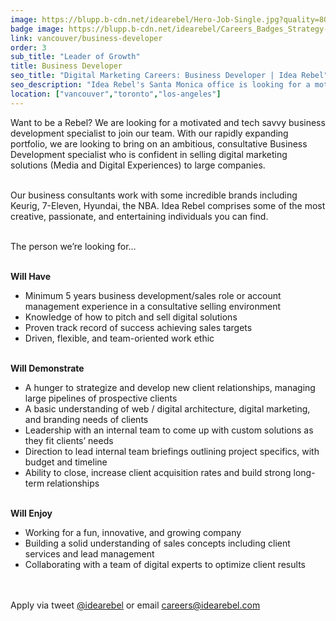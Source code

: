 ```yaml
---
image: https://blupp.b-cdn.net/idearebel/Hero-Job-Single.jpg?quality=80&width=800
badge image: https://blupp.b-cdn.net/idearebel/Careers_Badges_Strategy-Squad.png?quality=80&width=800
link: vancouver/business-developer
order: 3
sub_title: "Leader of Growth"
title: Business Developer
seo_title: "Digital Marketing Careers: Business Developer | Idea Rebel"
seo_description: "Idea Rebel's Santa Monica office is looking for a motivated and tech savvy Business Development Specialist to sell custom digital marketing solutions."
location: ["vancouver","toronto","los-angeles"]
---
```

Want to be a Rebel? We are looking for a motivated and tech savvy business development specialist to join our team. With our rapidly expanding portfolio, we are looking to bring on an ambitious, consultative Business Development specialist who is confident in selling digital marketing solutions (Media and Digital Experiences) to large companies.

\
Our business consultants work with some incredible brands including Keurig, 7-Eleven, Hyundai, the NBA.  Idea Rebel comprises some of the most creative, passionate, and entertaining individuals you can find.

\
The person we’re looking for…

\
**Will Have**

- Minimum 5 years business development/sales role or account management experience in a consultative selling environment
- Knowledge of how to pitch and sell digital solutions
- Proven track record of success achieving sales targets
- Driven, flexible, and team-oriented work ethic

\
**Will Demonstrate**

- A hunger to strategize and develop new client relationships, managing large pipelines of prospective clients
- A basic understanding of web / digital architecture, digital marketing, and branding needs of clients
- Leadership with an internal team to come up with custom solutions as they fit clients’ needs
- Direction to lead internal team briefings outlining project specifics, with budget and timeline
- Ability to close, increase client acquisition rates and build strong long-term relationships

\
**Will Enjoy**

- Working for a fun, innovative, and growing company
- Building a solid understanding of sales concepts including client services and lead management
- Collaborating with a team of digital experts to optimize client results

\
\
Apply via tweet [@idearebel](https://x.com/idearebel) or email [careers@idearebel.com](mailto:careers@idearebel.com)
